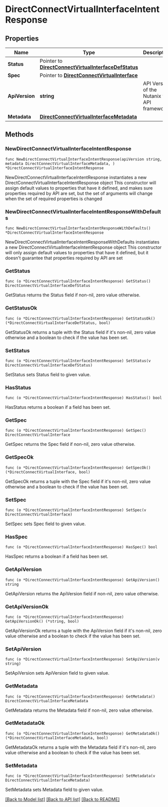 # DirectConnectVirtualInterfaceIntentResponse

## Properties

Name | Type | Description | Notes
------------ | ------------- | ------------- | -------------
**Status** | Pointer to [**DirectConnectVirtualInterfaceDefStatus**](DirectConnectVirtualInterfaceDefStatus.md) |  | [optional] 
**Spec** | Pointer to [**DirectConnectVirtualInterface**](DirectConnectVirtualInterface.md) |  | [optional] 
**ApiVersion** | **string** | API Version of the Nutanix v3 API framework. | [readonly] [default to "3.1.0"]
**Metadata** | [**DirectConnectVirtualInterfaceMetadata**](DirectConnectVirtualInterfaceMetadata.md) |  | 

## Methods

### NewDirectConnectVirtualInterfaceIntentResponse

`func NewDirectConnectVirtualInterfaceIntentResponse(apiVersion string, metadata DirectConnectVirtualInterfaceMetadata, ) *DirectConnectVirtualInterfaceIntentResponse`

NewDirectConnectVirtualInterfaceIntentResponse instantiates a new DirectConnectVirtualInterfaceIntentResponse object
This constructor will assign default values to properties that have it defined,
and makes sure properties required by API are set, but the set of arguments
will change when the set of required properties is changed

### NewDirectConnectVirtualInterfaceIntentResponseWithDefaults

`func NewDirectConnectVirtualInterfaceIntentResponseWithDefaults() *DirectConnectVirtualInterfaceIntentResponse`

NewDirectConnectVirtualInterfaceIntentResponseWithDefaults instantiates a new DirectConnectVirtualInterfaceIntentResponse object
This constructor will only assign default values to properties that have it defined,
but it doesn't guarantee that properties required by API are set

### GetStatus

`func (o *DirectConnectVirtualInterfaceIntentResponse) GetStatus() DirectConnectVirtualInterfaceDefStatus`

GetStatus returns the Status field if non-nil, zero value otherwise.

### GetStatusOk

`func (o *DirectConnectVirtualInterfaceIntentResponse) GetStatusOk() (*DirectConnectVirtualInterfaceDefStatus, bool)`

GetStatusOk returns a tuple with the Status field if it's non-nil, zero value otherwise
and a boolean to check if the value has been set.

### SetStatus

`func (o *DirectConnectVirtualInterfaceIntentResponse) SetStatus(v DirectConnectVirtualInterfaceDefStatus)`

SetStatus sets Status field to given value.

### HasStatus

`func (o *DirectConnectVirtualInterfaceIntentResponse) HasStatus() bool`

HasStatus returns a boolean if a field has been set.

### GetSpec

`func (o *DirectConnectVirtualInterfaceIntentResponse) GetSpec() DirectConnectVirtualInterface`

GetSpec returns the Spec field if non-nil, zero value otherwise.

### GetSpecOk

`func (o *DirectConnectVirtualInterfaceIntentResponse) GetSpecOk() (*DirectConnectVirtualInterface, bool)`

GetSpecOk returns a tuple with the Spec field if it's non-nil, zero value otherwise
and a boolean to check if the value has been set.

### SetSpec

`func (o *DirectConnectVirtualInterfaceIntentResponse) SetSpec(v DirectConnectVirtualInterface)`

SetSpec sets Spec field to given value.

### HasSpec

`func (o *DirectConnectVirtualInterfaceIntentResponse) HasSpec() bool`

HasSpec returns a boolean if a field has been set.

### GetApiVersion

`func (o *DirectConnectVirtualInterfaceIntentResponse) GetApiVersion() string`

GetApiVersion returns the ApiVersion field if non-nil, zero value otherwise.

### GetApiVersionOk

`func (o *DirectConnectVirtualInterfaceIntentResponse) GetApiVersionOk() (*string, bool)`

GetApiVersionOk returns a tuple with the ApiVersion field if it's non-nil, zero value otherwise
and a boolean to check if the value has been set.

### SetApiVersion

`func (o *DirectConnectVirtualInterfaceIntentResponse) SetApiVersion(v string)`

SetApiVersion sets ApiVersion field to given value.


### GetMetadata

`func (o *DirectConnectVirtualInterfaceIntentResponse) GetMetadata() DirectConnectVirtualInterfaceMetadata`

GetMetadata returns the Metadata field if non-nil, zero value otherwise.

### GetMetadataOk

`func (o *DirectConnectVirtualInterfaceIntentResponse) GetMetadataOk() (*DirectConnectVirtualInterfaceMetadata, bool)`

GetMetadataOk returns a tuple with the Metadata field if it's non-nil, zero value otherwise
and a boolean to check if the value has been set.

### SetMetadata

`func (o *DirectConnectVirtualInterfaceIntentResponse) SetMetadata(v DirectConnectVirtualInterfaceMetadata)`

SetMetadata sets Metadata field to given value.



[[Back to Model list]](../README.md#documentation-for-models) [[Back to API list]](../README.md#documentation-for-api-endpoints) [[Back to README]](../README.md)


